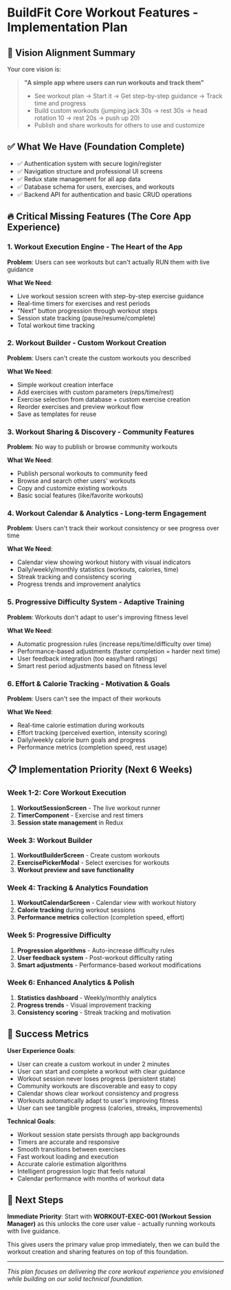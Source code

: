 # BuildFit Core Workout Features - Implementation Plan

## 🎯 Vision Alignment Summary

Your core vision is:
> **"A simple app where users can run workouts and track them"**
> - See workout plan → Start it → Get step-by-step guidance → Track time and progress
> - Build custom workouts (jumping jack 30s → rest 30s → head rotation 10 → rest 20s → push up 20)
> - Publish and share workouts for others to use and customize

## ✅ What We Have (Foundation Complete)
- ✅ Authentication system with secure login/register
- ✅ Navigation structure and professional UI screens  
- ✅ Redux state management for all app data
- ✅ Database schema for users, exercises, and workouts
- ✅ Backend API for authentication and basic CRUD operations

## 🔥 Critical Missing Features (The Core App Experience)

### 1. **Workout Execution Engine** - The Heart of the App
**Problem**: Users can see workouts but can't actually RUN them with live guidance

**What We Need**:
- Live workout session screen with step-by-step exercise guidance
- Real-time timers for exercises and rest periods  
- "Next" button progression through workout steps
- Session state tracking (pause/resume/complete)
- Total workout time tracking

### 2. **Workout Builder** - Custom Workout Creation
**Problem**: Users can't create the custom workouts you described

**What We Need**:
- Simple workout creation interface
- Add exercises with custom parameters (reps/time/rest)
- Exercise selection from database + custom exercise creation
- Reorder exercises and preview workout flow
- Save as templates for reuse

### 3. **Workout Sharing & Discovery** - Community Features  
**Problem**: No way to publish or browse community workouts

**What We Need**:
- Publish personal workouts to community feed
- Browse and search other users' workouts
- Copy and customize existing workouts
- Basic social features (like/favorite workouts)

### 4. **Workout Calendar & Analytics** - Long-term Engagement
**Problem**: Users can't track their workout consistency or see progress over time

**What We Need**:
- Calendar view showing workout history with visual indicators
- Daily/weekly/monthly statistics (workouts, calories, time)
- Streak tracking and consistency scoring
- Progress trends and improvement analytics

### 5. **Progressive Difficulty System** - Adaptive Training
**Problem**: Workouts don't adapt to user's improving fitness level

**What We Need**:
- Automatic progression rules (increase reps/time/difficulty over time)
- Performance-based adjustments (faster completion = harder next time)
- User feedback integration (too easy/hard ratings)
- Smart rest period adjustments based on fitness level

### 6. **Effort & Calorie Tracking** - Motivation & Goals
**Problem**: Users can't see the impact of their workouts

**What We Need**:
- Real-time calorie estimation during workouts
- Effort tracking (perceived exertion, intensity scoring)
- Daily/weekly calorie burn goals and progress
- Performance metrics (completion speed, rest usage)

## 📋 Implementation Priority (Next 6 Weeks)

### Week 1-2: Core Workout Execution
1. **WorkoutSessionScreen** - The live workout runner
2. **TimerComponent** - Exercise and rest timers
3. **Session state management** in Redux

### Week 3: Workout Builder
1. **WorkoutBuilderScreen** - Create custom workouts
2. **ExercisePickerModal** - Select exercises for workouts
3. **Workout preview and save functionality**

### Week 4: Tracking & Analytics Foundation
1. **WorkoutCalendarScreen** - Calendar view with workout history
2. **Calorie tracking** during workout sessions
3. **Performance metrics** collection (completion speed, effort)

### Week 5: Progressive Difficulty
1. **Progression algorithms** - Auto-increase difficulty rules
2. **User feedback system** - Post-workout difficulty rating
3. **Smart adjustments** - Performance-based workout modifications

### Week 6: Enhanced Analytics & Polish
1. **Statistics dashboard** - Weekly/monthly analytics
2. **Progress trends** - Visual improvement tracking
3. **Consistency scoring** - Streak tracking and motivation

## 🎯 Success Metrics

**User Experience Goals**:
- User can create a custom workout in under 2 minutes
- User can start and complete a workout with clear guidance
- Workout session never loses progress (persistent state)
- Community workouts are discoverable and easy to copy
- Calendar shows clear workout consistency and progress
- Workouts automatically adapt to user's improving fitness
- User can see tangible progress (calories, streaks, improvements)

**Technical Goals**:
- Workout session state persists through app backgrounds
- Timers are accurate and responsive
- Smooth transitions between exercises
- Fast workout loading and execution
- Accurate calorie estimation algorithms
- Intelligent progression logic that feels natural
- Calendar performance with months of workout data

## 🚀 Next Steps

**Immediate Priority**: Start with **WORKOUT-EXEC-001 (Workout Session Manager)** as this unlocks the core user value - actually running workouts with live guidance.

This gives users the primary value prop immediately, then we can build the workout creation and sharing features on top of this foundation.

---

*This plan focuses on delivering the core workout experience you envisioned while building on our solid technical foundation.*
